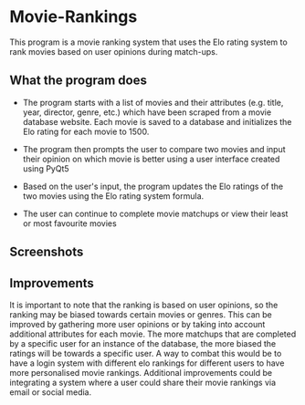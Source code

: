 # Movie-Rankings

This program is a movie ranking system that uses the Elo rating system to rank movies based on user opinions during match-ups.

## What the program does

- The program starts with a list of movies and their attributes (e.g. title, year, director, genre, etc.) which have been scraped from a movie database website. 
Each movie is saved to a database and initializes the Elo rating for each movie to 1500.

- The program then prompts the user to compare two movies and input their opinion on which movie is better using a user interface created using PyQt5

- Based on the user's input, the program updates the Elo ratings of the two movies using the Elo rating system formula.

- The user can continue to complete movie matchups or view their least or most favourite movies

## Screenshots

## Improvements

It is important to note that the ranking is based on user opinions, so the ranking may be biased towards certain movies or genres. This can be improved by gathering more user opinions or by taking into account additional attributes for each movie. The more matchups that are completed by a specific user for an instance of the database, the more biased the ratings will be towards a specific user. A way to combat this would be to have a login system with different elo rankings for different users to have more personalised movie rankings. Additional improvements could be integrating a system where a user could share their movie rankings via email or social media.
